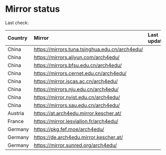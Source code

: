 <script src="./time.js"></script>
# Mirror status
Last check: <script type="text/javascript">localize(1712917179.954038);</script>

|Country|Mirror|Last update|
|:------|:-----|:----------|
|China|https://mirrors.tuna.tsinghua.edu.cn/arch4edu/|<script type="text/javascript">localize(1712903714);</script>|
|China|https://mirrors.aliyun.com/arch4edu/|<script type="text/javascript">localize(1712860396);</script>|
|China|https://mirrors.bfsu.edu.cn/arch4edu/|<script type="text/javascript">localize(1712860396);</script>|
|China|https://mirrors.cernet.edu.cn/arch4edu/|<script type="text/javascript">localize(1712903714);</script>|
|China|https://mirror.iscas.ac.cn/arch4edu/|<script type="text/javascript">localize(1712860396);</script>|
|China|https://mirrors.nju.edu.cn/arch4edu/|<script type="text/javascript">localize(1712860396);</script>|
|China|https://mirror.nyist.edu.cn/arch4edu/|<script type="text/javascript">localize(1712860396);</script>|
|China|https://mirrors.sau.edu.cn/arch4edu/|<script type="text/javascript">localize(1712903714);</script>|
|Austria|https://at.arch4edu.mirror.kescher.at/|<script type="text/javascript">localize(1712903714);</script>|
|France|https://mirror.lesviallon.fr/arch4edu/|<script type="text/javascript">localize(1712860396);</script>|
|Germany|https://pkg.fef.moe/arch4edu/|<script type="text/javascript">localize(1712903714);</script>|
|Germany|https://de.arch4edu.mirror.kescher.at/|<script type="text/javascript">localize(1712903714);</script>|
|Germany|https://mirror.sunred.org/arch4edu/|<script type="text/javascript">localize(1712903714);</script>|

<script src="./tablefilter/tablefilter.js"></script>
<script src="./table.js"></script>